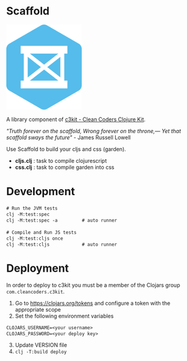 # Scaffold

![Scaffold](https://github.com/cleancoders/c3kit/blob/master/img/scaffold_200.png?raw=true)

A library component of [c3kit - Clean Coders Clojure Kit](https://github.com/cleancoders/c3kit).

_"Truth forever on the scaffold, Wrong forever on the throne,—
Yet that scaffold sways the future"_ - James Russell Lowell

Use Scaffold to build your cljs and css (garden).

* __cljs.clj__ : task to compile clojurescript
* __css.clj__ : task to compile garden into css

# Development

    # Run the JVM tests
    clj -M:test:spec
    clj -M:test:spec -a         # auto runner

    # Compile and Run JS tests
    clj -M:test:cljs once
    clj -M:test:cljs            # auto runner

# Deployment

In order to deploy to c3kit you must be a member of the Clojars group `com.cleancoders.c3kit`.

1. Go to https://clojars.org/tokens and configure a token with the appropriate scope
2. Set the following environment variables

```
CLOJARS_USERNAME=<your username>
CLOJARS_PASSWORD=<your deploy key>
```

3. Update VERSION file
4. `clj -T:build deploy`

